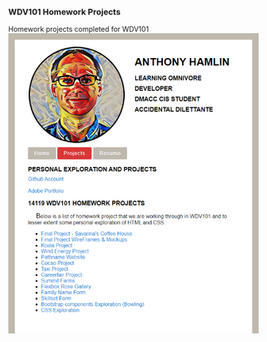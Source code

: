 ### WDV101 Homework Projects
Homework projects completed for WDV101 
![sample image of design](https://github.com/Hamberfim/WDV101_Projects/blob/master/wdv101_hamberfim.png "sample image of design")
